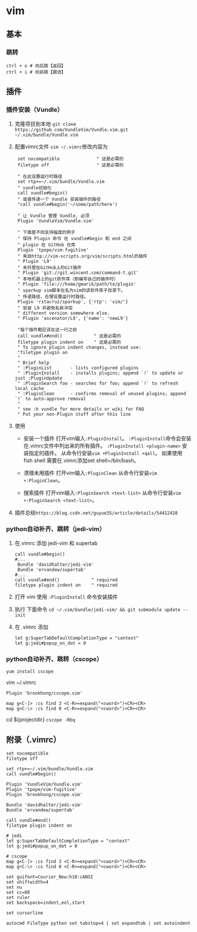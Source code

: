 # vim

## 基本

### 跳转

```shell
ctrl + o # 向后跳【返回】
ctrl + i # 向前跳【跟进】
```

## 插件

### 插件安装（Vundle）

1. 克隆项目到本地
   `git clone https://github.com/VundleVim/Vundle.vim.git ~/.vim/bundle/Vundle.vim`

2. 配置vimrc文件
   `vim ~/.vimrc`修改内容为

   ```shell
    set nocompatible              " 这是必需的
    filetype off                  " 这是必需的

    " 在此设置运行时路径
    set rtp+=~/.vim/bundle/Vundle.vim
    " vundle初始化
    call vundle#begin()
    " 或者传递一个 Vundle 安装插件的路径
    "call vundle#begin('~/some/path/here')

    " 让 Vundle 管理 Vundle, 必须
    Plugin 'VundleVim/Vundle.vim'

    " 下面是不同支持幅度的例子
    " 保持 Plugin 命令 在 vundle#begin 和 end 之间
    " plugin 在 GitHub 仓库
    Plugin 'tpope/vim-fugitive'
    " 来自http://vim-scripts.org/vim/scripts.html的插件
    " Plugin 'L9'
    " 未托管在GitHub上的Git插件
    " Plugin 'git://git.wincent.com/command-t.git'
    " 本地机器上的git软件库（即编写自己的插件时）
    " Plugin 'file:///home/gmarik/path/to/plugin'
    " sparkup vim脚本在名为vim的该软件库子目录下。
    " 传递路径，合理设置运行时路径。
    Plugin 'rstacruz/sparkup', {'rtp': 'vim/'}
    " 安装 L9 并避免名称冲突
    " different version somewhere else.
    " Plugin 'ascenator/L9', {'name': 'newL9'}

    "每个插件都应该在这一行之前  
    call vundle#end()            " 这是必需的
    filetype plugin indent on    " 这是必需的
    " To ignore plugin indent changes, instead use:
    "filetype plugin on
    "
    " Brief help
    " :PluginList       - lists configured plugins
    " :PluginInstall    - installs plugins; append `!` to update or just :PluginUpdate
    " :PluginSearch foo - searches for foo; append `!` to refresh local cache
    " :PluginClean      - confirms removal of unused plugins; append `!` to auto-approve removal
    "
    " see :h vundle for more details or wiki for FAQ
    " Put your non-Plugin stuff after this line
    ```

3. 使用
    * 安装一个插件
    打开vim输入`:PluginInstall`。
    `:PluginInstall`命令会安装在.vimrc文件中列出来的所有插件。
    `:PluginInstall <plugin-name>` 安装指定的插件。
    从命令行安装`vim +PluginInstall +qall`。
    如果使用 fish shell 需要在.vimrc添加set shell=/bin/bash。

    * 清理未用插件
    打开vim输入`:PluginClean`
    从命令行安装`vim +:PluginClean`。

    * 搜索插件
    打开vim输入`:PluginSearch <text-list>`
    从命令行安装`vim +:PluginSearch <text-list>`。

4. 插件总结`https://blog.csdn.net/guyue35/article/details/54412428`

### python自动补齐、跳转（jedi-vim）

1. 在.vimrc 添加 jedi-vim 和 supertab

   ```shell
   call vundle#begin()
   #...
    Bundle 'davidhalter/jedi-vim'
    Bundle 'ervandew/supertab'
   #...
   call vundle#end()            " required
   filetype plugin indent on    " required
   ```

2. 打开 vim 使用 `:PluginInstall` 命令安装插件
3. 执行 下面命令
`cd ~/.vim/bundle/jedi-vim/ && git submodule update --init`
4. 在 .vimrc 添加

   ```shell
   let g:SuperTabDefaultCompletionType = "context"
   let g:jedi#popup_on_dot = 0
   ```

### python自动补齐、跳转（cscope）

`yum install cscope`

vim ~/.vimrc

```shell
Plugin 'brookhong/cscope.vim'

map g<C-]> :cs find 3 <C-R>=expand("<cword>")<CR><CR>
map g<C-\> :cs find 0 <C-R>=expand("<cword>")<CR><CR>
```

cd ${projectdir}
`cscope -Rbq`

## 附录（.vimrc）

```shell
set nocompatible
filetype off

set rtp+=~/.vim/bundle/Vundle.vim
call vundle#begin()

Plugin 'VundleVim/Vundle.vim'
Plugin 'tpope/vim-fugitive'
Plugin 'brookhong/cscope.vim'

Bundle 'davidhalter/jedi-vim'
Bundle 'ervandew/supertab'

call vundle#end()
filetype plugin indent on

# jedi
let g:SuperTabDefaultCompletionType = "context"
let g:jedi#popup_on_dot = 0

# cscope
map g<C-]> :cs find 3 <C-R>=expand("<cword>")<CR><CR>
map g<C-\> :cs find 0 <C-R>=expand("<cword>")<CR><CR>

set guifont=Courier_New:h10:cANSI
set shiftwidth=4
set nu
set cc=80
set ruler
set backspace=indent,eol,start

set cursorline

autocmd FileType python set tabstop=4 | set expandtab | set autoindent
```

